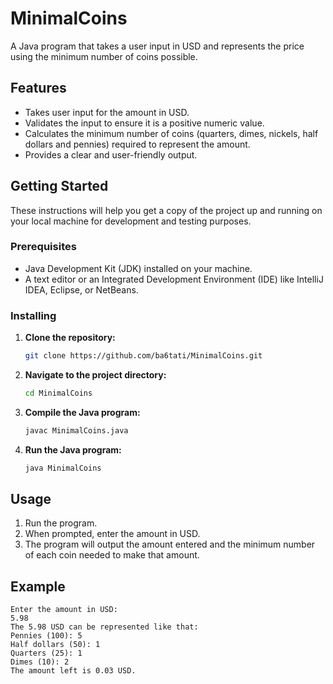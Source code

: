 # MinimalCoins
A Java program that takes a user input in USD and represents the price using the minimum number of coins possible.

## Features

- Takes user input for the amount in USD.
- Validates the input to ensure it is a positive numeric value.
- Calculates the minimum number of coins (quarters, dimes, nickels, half dollars and pennies) required to represent the amount.
- Provides a clear and user-friendly output.

## Getting Started

These instructions will help you get a copy of the project up and running on your local machine for development and testing purposes.

### Prerequisites

- Java Development Kit (JDK) installed on your machine.
- A text editor or an Integrated Development Environment (IDE) like IntelliJ IDEA, Eclipse, or NetBeans.

### Installing

1. **Clone the repository:**

    ```bash
    git clone https://github.com/ba6tati/MinimalCoins.git
    ```

2. **Navigate to the project directory:**

    ```bash
    cd MinimalCoins
    ```

3. **Compile the Java program:**

    ```bash
    javac MinimalCoins.java
    ```

4. **Run the Java program:**

    ```bash
    java MinimalCoins
    ```

## Usage

1. Run the program.
2. When prompted, enter the amount in USD.
3. The program will output the amount entered and the minimum number of each coin needed to make that amount.

## Example

```plaintext
Enter the amount in USD: 
5.98
The 5.98 USD can be represented like that:
Pennies (100): 5
Half dollars (50): 1
Quarters (25): 1
Dimes (10): 2
The amount left is 0.03 USD.